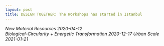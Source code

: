 ```yaml
---
layout: post
title: DESIGN TOGETHER: The Workshops has started in Istanbul
---
```

*New Material Resources 2020-04-12*  
*Biological-Circularity + Energetic Transformation 2020-12-17* 
*Urban Scale 2021-01-21* 
